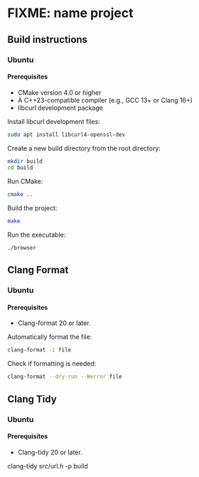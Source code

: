 # FIXME: name project

## Build instructions

### Ubuntu

#### Prerequisites

- CMake version 4.0 or higher
- A C++23-compatible compiler (e.g., GCC 13+ or Clang 16+)
- libcurl development package

Install libcurl development files:

```bash
sudo apt install libcurl4-openssl-dev
```

Create a new build directory from the root directory:  
```bash
mkdir build
cd build
```

Run CMake:  
```bash
cmake ..
```

Build the project:  
```bash
make
```

Run the executable:  
```bash
./browser
```

## Clang Format

### Ubuntu

#### Prerequisites

- Clang-format 20 or later.

Automatically format the file:
```bash
clang-format -i file
```

Check if formatting is needed:
```bash
clang-format --dry-run --Werror file
```

## Clang Tidy

### Ubuntu

#### Prerequisites

- Clang-tidy 20 or later.

clang-tidy src/url.h -p build